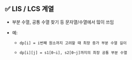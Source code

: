 ## ✅ **LIS / LCS 계열**

- 부분 수열, 공통 수열 찾기 등 문자열/수열에서 많이 쓰임
    
- 예:
    
    - `dp[i] = i번째 원소까지 고려할 때 최장 증가 부분 수열 길이`
        
    - `dp[i][j] = s1[0~i], s2[0~j]까지의 최장 공통 부분 수열`